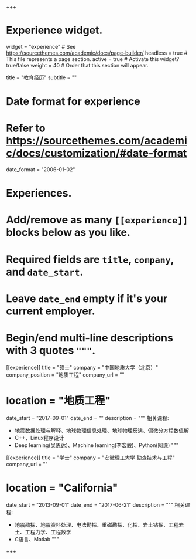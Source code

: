 +++
# Experience widget.
widget = "experience"  # See https://sourcethemes.com/academic/docs/page-builder/
headless = true  # This file represents a page section.
active = true  # Activate this widget? true/false
weight = 40  # Order that this section will appear.

title = "教育经历"
subtitle = ""

# Date format for experience
#   Refer to https://sourcethemes.com/academic/docs/customization/#date-format
date_format = "2006-01-02"

# Experiences.
#   Add/remove as many `[[experience]]` blocks below as you like.
#   Required fields are `title`, `company`, and `date_start`.
#   Leave `date_end` empty if it's your current employer.
#   Begin/end multi-line descriptions with 3 quotes `"""`.
[[experience]]
  title = "硕士"
  company = "中国地质大学（北京）"
  company_position = "地质工程"
  company_url = ""
  # location = "地质工程"
  date_start = "2017-09-01"
  date_end = ""
  description = """
  相关课程:
  
  * 地震数据处理与解释、地球物理信息处理、地球物理反演、偏微分方程数值解
  * C++、Linux程序设计
  * Deep learning(吴恩达)、Machine learning(李宏毅)、Python(网课)
  """

[[experience]]
  title = "学士"
  company = "安徽理工大学         勘查技术与工程"
  company_url = ""
  # location = "California"
  date_start = "2013-09-01"
  date_end = "2017-06-21"
  description = """
  相关课程:
  
  * 地震勘探、地震资料处理、电法勘探、重磁勘探、化探、岩土钻掘、工程岩土、工程力学、工程数学
  * C语言、Matlab
  """

+++

